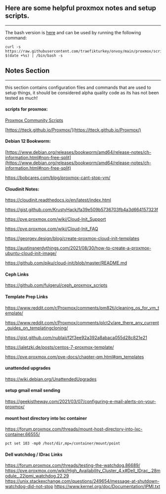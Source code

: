 ## Here are some helpful proxmox notes and setup scripts.
- - -
The bash version is [here](https://github.com/traefikturkey/onvoy/blob/main/proxmox/scripts/setup.sh) and can be used by running the following command:
```
curl -s https://raw.githubusercontent.com/traefikturkey/onvoy/main/proxmox/scripts/setup.sh?$(date +%s) | /bin/bash -s
```

## Notes Section
- - - 
this section contains configuration files and commands that are used to setup things, it should be considered alpha quality code as its has not been tested as much!

#### scripts for proxmox:

[Proxmox Community Scripts](https://community-scripts.github.io/ProxmoxVE/)

[https://tteck.github.io/Proxmox/](https://tteck.github.io/Proxmox/)

#### Debian 12 Bookworm: 

[https://www.debian.org/releases/bookworm/amd64/release-notes/ch-information.html#non-free-split](https://www.debian.org/releases/bookworm/amd64/release-notes/ch-information.html#non-free-split)

https://bobcares.com/blog/proxmox-cant-stop-vm/

#### Cloudinit Notes:

https://cloudinit.readthedocs.io/en/latest/index.html

https://gist.github.com/KrustyHack/fa39e509b5736703fb4a3d664157323f

https://pve.proxmox.com/wiki/Cloud-Init_Support

https://pve.proxmox.com/wiki/Cloud-Init_FAQ

https://georgev.design/blog/create-proxmox-cloud-init-templates

https://austinsnerdythings.com/2021/08/30/how-to-create-a-proxmox-ubuntu-cloud-init-image/

https://github.com/piku/cloud-init/blob/master/README.md

#### Ceph Links
https://github.com/fulgerul/ceph_proxmox_scripts

#### Template Prep Links
https://www.reddit.com/r/Proxmox/comments/pm82tj/cleaning_os_for_vm_template/

https://www.reddit.com/r/Proxmox/comments/plct2v/are_there_any_current_guides_on_templatingcloning/

https://gist.github.com/nublaii/f2f3ee92a392a8abaca055d28c821e21

https://jaletzki.de/posts/centos-7-proxmox-template/

https://pve.proxmox.com/pve-docs/chapter-qm.html#qm_templates

#### unattended upgrades
https://wiki.debian.org/UnattendedUpgrades

#### setup gmail email sending 
https://geekistheway.com/2021/03/07/configuring-e-mail-alerts-on-your-proxmox/

#### mount host directory into lxc container
https://forum.proxmox.com/threads/mount-host-directory-into-lxc-container.66555/
```
pct set 103 -mp0 /host/dir,mp=/container/mount/point
```

#### Dell watchdog / IDrac Links
https://forum.proxmox.com/threads/testing-the-watchdog.86689/
https://pve.proxmox.com/wiki/High_Availability_Cluster_4.x#Dell_IDrac_.28module_.22ipmi_watchdog.22.29
https://unix.stackexchange.com/questions/249654/message-at-shutdown-watchdog-did-not-stop
https://www.kernel.org/doc/Documentation/IPMI.txt
